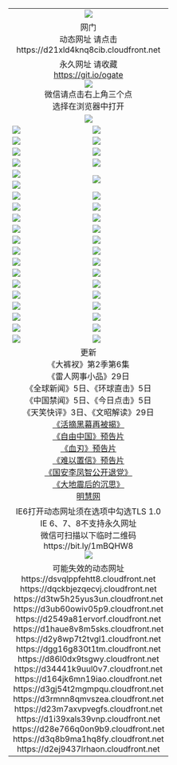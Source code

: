 ﻿<table>
  <tr></tr>
  <tr><td colspan=2 align=center><img src="https://cloud.githubusercontent.com/assets/11880933/13434984/f430fae2-e012-11e5-814f-c2df1e82b247.jpg" /></td></tr>
  <tr><td colspan=2 align=center>网门<br>动态网址 请点击
<br>https://d21xld4knq8cib.cloudfront.net
    </td>
  </tr>
  <tr>
    <td colspan=2 align=center>永久网址 请收藏<br/><a href="https://git.io/ogate" target="_blank">https://git.io/ogate</a><br/><a href="https://d21xld4knq8cib.cloudfront.net/Up/0WMGDL2.png" target="_blank"><img src="https://d21xld4knq8cib.cloudfront.net/Up/0WMGD2.png"/></a>
    <br>微信请点击右上角三个点<br>选择在浏览器中打开<br></td>
  </tr>
  <tr>
    <td colspan=2 align=center><a href="https://d21xld4knq8cib.cloudfront.net/ogUP.aspx?name=0oGate.apk" target="_blank"><img src="https://d21xld4knq8cib.cloudfront.net/Up/0WMAZ.jpg" /></a></td>
  </tr>
  <tr>
    <td><a href="https://d21xld4knq8cib.cloudfront.net/ogNice.aspx" target="_blank"><img src="https://d21xld4knq8cib.cloudfront.net/Up/0WCYY.jpg" /></a></td>
    <td><a href="https://d21xld4knq8cib.cloudfront.net/onCO.aspx?ob=600%E4%BA%8B%E7%89%A9&op=%E5%A2%9E%E5%88%A0%E6%94%B9&args=WH1~%23%E7%B1%BB%E5%9E%8B6%E6%96%B0%E9%97%BB%7c%23%E7%B1%BB%E5%9E%8B6%E8%AF%84%E8%AE%BA&mode=" target="_blank"><img src="https://d21xld4knq8cib.cloudfront.net/Up/0WZTT.jpg" /></a></td> 
  </tr>
  <tr>
    <td><a href="https://d21xld4knq8cib.cloudfront.net/ogDY.aspx" target="_blank"><img src="https://d21xld4knq8cib.cloudfront.net/Up/0FK.jpg" /></a></td>
    <td><a href="https://d21xld4knq8cib.cloudfront.net/ogST.aspx" target="_blank"><img src="https://d21xld4knq8cib.cloudfront.net/Up/0ST.jpg" /></a></td> 
  </tr>
  <tr>
    <!--td rowspan=2><a href="https://d21xld4knq8cib.cloudfront.net/ogUP.aspx?name=WJ.mp4&count=T:1,480P:1" target="_blank"><img src="https://d21xld4knq8cib.cloudfront.net/Up/WJ.jpg" /></a></td-->
    <td><a href="https://d21xld4knq8cib.cloudfront.net/ogUP.aspx?name=11DKC.mp4&count=T:2,2:6,1:16&from=github" target="_blank"><img src="https://d21xld4knq8cib.cloudfront.net/Up/11DKC.jpg" /></a></td> 
    <td><div><a href="https://d21xld4knq8cib.cloudfront.net/ogUP.aspx?name=LRWS.mp4&count=7B:8,6B:44,5A:10,5B:35,4A:14,4B:19,3A:10,3B:26,2A:16,2B:21,1A:23,1B:29&current=7B:8" target="_blank"><img src="https://d21xld4knq8cib.cloudfront.net/Up/LRWS.jpg" /></a></td>
   </tr>
  <tr>
    <td><a href="https://d21xld4knq8cib.cloudfront.net/ogUP.aspx?name=LRSH.mp4&count=W:13,2:10" target="_blank"><img src="https://d21xld4knq8cib.cloudfront.net/Up/LRSH.jpg" /></a></td>
    <td><a href="https://d21xld4knq8cib.cloudfront.net/ogNiceVedio.aspx" target="_blank"><img src="https://d21xld4knq8cib.cloudfront.net/Up/TGKDY.jpg" /></a></td>
  </tr>
  <tr>
    <td><a href="https://d21xld4knq8cib.cloudfront.net/ogUP.aspx?name=JQR.mp4&count=2" target="_blank"><img src="https://d21xld4knq8cib.cloudfront.net/Up/JQR.jpg" /></a></td>   
    <td rowspan=2><a href="https://d21xld4knq8cib.cloudfront.net/ogUP.aspx?name=JP.mp4&count=9" target="_blank"><img src="https://d21xld4knq8cib.cloudfront.net/Up/JP.jpg" /></td>
  </tr>
  <tr>
    <td><a href="https://d21xld4knq8cib.cloudfront.net/ogUP.aspx?name=WH.mp4" target="_blank"><img src="https://d21xld4knq8cib.cloudfront.net/Up/WH.jpg" /></a></td>
  </tr>
  <tr>
    <td><a href="https://d21xld4knq8cib.cloudfront.net/ogUP.aspx?name=SSZJ.mp4&count=SP:6,480P:9" target="_blank"><img src="https://d21xld4knq8cib.cloudfront.net/Up/SSZJ.jpg" /></a></td>
    <td><a href="https://d21xld4knq8cib.cloudfront.net/ogUP.aspx?name=ZY.mp4&count=2015:16" target="_blank"><img src="https://d21xld4knq8cib.cloudfront.net/Up/ZY.jpg" /></a</td>
  </tr>
  <tr>
    <td><a href="https://d21xld4knq8cib.cloudfront.net/ogUP.aspx?name=XTFY.mp4&count=B:2,A:24" target="_blank"><img src="https://d21xld4knq8cib.cloudfront.net/Up/XTFY.jpg" /></a></td>
    <td><a href="https://d21xld4knq8cib.cloudfront.net/ogUP.aspx?name=1XQK.mp4&count=13" target="_blank"><img src="https://d21xld4knq8cib.cloudfront.net/Up/1XQK.jpg" /></a</td>
  </tr>
  <tr>
    <td><a href="https://d21xld4knq8cib.cloudfront.net/ogUP.aspx?name=1LYF.mp4&count=2" target="_blank"><img src="https://d21xld4knq8cib.cloudfront.net/Up/1LYF0.jpg" /></a></td>
    <td><a href="https://d21xld4knq8cib.cloudfront.net/ogUP.aspx?name=1ZGC.mp4&count=6" target="_blank"><img src="https://d21xld4knq8cib.cloudfront.net/Up/1ZGC0.jpg" /></a></td>
  </tr>
  <tr>
    <td><a href="https://d21xld4knq8cib.cloudfront.net/ogUP.aspx?name=1ZKM.mp4&count=3&current=3" target="_blank"><img src="https://d21xld4knq8cib.cloudfront.net/Up/1ZKM0.jpg" /></a></td>  
    <td><a href="https://d21xld4knq8cib.cloudfront.net/ogUP.aspx?name=1WWY.mp4&count=6&current=6" target="_blank"><img src="https://d21xld4knq8cib.cloudfront.net/Up/1WWY0.jpg" /></a></td>
  </tr>
  <tr>
    <td><a href="https://d21xld4knq8cib.cloudfront.net/ogUP.aspx?name=10JGY.mp4&count=3" target="_blank"><img src="https://d21xld4knq8cib.cloudfront.net/Up/10JGY0.jpg" /></a></td>
    <td><a href="https://d21xld4knq8cib.cloudfront.net/ogUP.aspx?name=10CYS.mp4&count=2" target="_blank"><img src="https://d21xld4knq8cib.cloudfront.net/Up/10CYS0.jpg" /></a></td>
  </tr>
  <tr>
    <td><a href="https://d21xld4knq8cib.cloudfront.net/ogUP.aspx?name=4SQQ.mp4&count=201603:5,201602:20,201601:21&current=201603:5" target="_blank"><img src="https://d21xld4knq8cib.cloudfront.net/Up/4SQQ0.jpg"/></a></td>
    <td><a href="https://d21xld4knq8cib.cloudfront.net/ogUP.aspx?name=4SHQ.mp4&count=201603:5,201602:27,201601:28&current=201603:5" target="_blank"><img src="https://d21xld4knq8cib.cloudfront.net/Up/4SHQ0.jpg"/></a></td>
  </tr>
  <tr>
    <td><a href="https://d21xld4knq8cib.cloudfront.net/ogUP.aspx?name=4SZG.mp4&count=201603:5,201602:21,201601:23&current=201603:5" target="_blank"><img src="https://d21xld4knq8cib.cloudfront.net/Up/4SZG0.jpg"/></a></td>
    <td><a href="https://d21xld4knq8cib.cloudfront.net/ogUP.aspx?name=4SDJ.mp4&count=201603A:5,201603B:4,201602A:24,201602B:7,201601A:48,201601B:6&current=201603A:5" target="_blank"><img src="https://d21xld4knq8cib.cloudfront.net/Up/4SDJ0.jpg"/></a></td>
  </tr>
  <tr>
    <td><a href="https://d21xld4knq8cib.cloudfront.net/ogUP.aspx?name=4CTX.mp4&count=201603:1,201602:3,201601:4&current=201603:1" target="_blank"><img src="https://d21xld4knq8cib.cloudfront.net/Up/4CTX0.jpg"/></a></td>
    <td><a href="https://d21xld4knq8cib.cloudfront.net/ogUP.aspx?name=4CWZ.mp4&count=201602:4,201601:4&current=201602:4" target="_blank"><img src="https://d21xld4knq8cib.cloudfront.net/Up/4CWZ0.jpg"/></a></td>
  </tr>
  <tr>
    <td><a href="https://d21xld4knq8cib.cloudfront.net/onUP.aspx?name=https://d2t6x1lwzcff38.cloudfront.net/" target="_blank"><img src="https://d21xld4knq8cib.cloudfront.net/Up/0DTW.jpg"/></a></td>
    <td><a href="https://d21xld4knq8cib.cloudfront.net/onUP.aspx?name=https://d240ns8up8earz.cloudfront.net/acenter/" target="_blank"><img src="https://d21xld4knq8cib.cloudfront.net/Up/0TDW.jpg" /></a></td>
  </tr>
  <tr>
    <td><a href="https://d21xld4knq8cib.cloudfront.net/onUP.aspx?name=https://d4508d6vomz2p.cloudfront.net/gb/nsc413.htm" target="_blank"><img src="https://d21xld4knq8cib.cloudfront.net/Up/0DJY.jpg" /></a></td>
    <td><a href="https://d21xld4knq8cib.cloudfront.net/onUP.aspx?name=https://d3bxwq7vzudb5l.cloudfront.net/xtr/gb/prog204.html" target="_blank"><img src="https://d21xld4knq8cib.cloudfront.net/Up/0XTR.jpg" /></a></td>
  </tr>
  <tr>
    <td><a href="https://d21xld4knq8cib.cloudfront.net/onUP.aspx?name=https://d3aj00iefsmfgc.cloudfront.net/" target="_blank"><img src="https://d21xld4knq8cib.cloudfront.net/Up/0MHW.jpg" /></a></td>
    <td><a href="https://d21xld4knq8cib.cloudfront.net/onUP.aspx?name=https://d1lcj91uv80klr.cloudfront.net/" target="_blank"><img src="https://d21xld4knq8cib.cloudfront.net/Up/0ZJW.jpg" /></a></td>
  </tr>
  <tr>
    <td><a href="https://d21xld4knq8cib.cloudfront.net/ogUP.aspx?name=0FG.zip" target="_blank"><img src="https://d21xld4knq8cib.cloudfront.net/Up/0FG.jpg" /></a></td>
    <td><a href="https://d21xld4knq8cib.cloudfront.net/ogUP.aspx?name=0FGA.apk" target="_blank"><img src="https://d21xld4knq8cib.cloudfront.net/Up/0FGA.jpg" /></a></td>
  </tr>
  <tr>
    <td><a href="https://d21xld4knq8cib.cloudfront.net/ogUP.aspx?name=0U.zip" target="_blank"><img src="https://d21xld4knq8cib.cloudfront.net/Up/0U.jpg" /></a></td>
    <td><a href="https://d21xld4knq8cib.cloudfront.net/ogUP.aspx?name=0UA.apk" target="_blank"><img src="https://d21xld4knq8cib.cloudfront.net/Up/0UA.jpg" /></a></td>
  </tr>
  <tr>
    <td><a href="https://d21xld4knq8cib.cloudfront.net/ogUP.aspx?name=0iPPOTV.zip" target="_blank"><img src="https://d21xld4knq8cib.cloudfront.net/Up/0iPPOTV.jpg" /></a></td>
    <td><a href="https://d21xld4knq8cib.cloudfront.net/ogUP.aspx?name=0iNTD.apk" target="_blank"><img src="https://d21xld4knq8cib.cloudfront.net/Up/0iNTD.jpg" /></a></td>
  </tr>
  <tr>
    <td colspan=2 align=center>更新<br>
      《大裤衩》第2季第6集<br>
      《雷人网事小品》29日<br>
      《全球新闻》5日、《环球直击》5日<br>
      《中国禁闻》5日、《今日点击》5日<br>
      《天笑快评》3日、《文昭解读》29日<br>
      <a href="https://d21xld4knq8cib.cloudfront.net/ogUP.aspx?name=SSZJ480P9.mp4" target="_blank">《活摘黑幕再被揭》</a><br>
      <a href="https://d21xld4knq8cib.cloudfront.net/ogUP.aspx?name=11ZYZG0.mp4" target="_blank">《自由中国》预告片</a><br>
      <a href="https://d21xld4knq8cib.cloudfront.net/ogUP.aspx?name=11XR.mp4" target="_blank">《血刃》预告片</a><br>
      <a href="https://d21xld4knq8cib.cloudfront.net/ogUP.aspx?name=11NYZX.mp4&count=2" target="_blank">《难以置信》预告片</a><br>
      <a href="https://d21xld4knq8cib.cloudfront.net/ogUP.aspx?name=4LFZ.mp4" target="_blank">《国安李凤智公开退党》</a><br>
      <a href="https://d21xld4knq8cib.cloudfront.net/ogUP.aspx?name=4DDZHDCS.mp4" target="_blank">《大地震后的沉思》</a><br>
      <a href="https://d21xld4knq8cib.cloudfront.net/onUP.aspx?name=https://www.minghui.org/" target="_blank">明慧网</a></td>
    </td>
  </tr>
  <tr>
    <td colspan=2 align=center>IE6打开动态网址须在选项中勾选TLS 1.0<br/>IE 6、7、8不支持永久网址<br/>
      微信可扫描以下临时二维码<br/>https://bit.ly/1mBQHW8<br/><a href="https://d21xld4knq8cib.cloudfront.net/Up/0WMGDL3.png" target="_blank"><img src="https://d21xld4knq8cib.cloudfront.net/Up/0WMGD3.png"/></a><br>
  </tr>
  <tr>
    <td colspan=2 align=center>可能失效的动态网址
<br>https://dsvqlppfehtt8.cloudfront.net
<br>https://dqckbjezqecvj.cloudfront.net
<br>https://d3tw5h25yus3un.cloudfront.net
<br>https://d3ub60owiv05p9.cloudfront.net
<br>https://d2549a81ervorf.cloudfront.net
<br>https://d1haue8v8m5sks.cloudfront.net
<br>https://d2y8wp7t2tvgl1.cloudfront.net
<br>https://dgg16g830t1tm.cloudfront.net
<br>https://d86l0dx9tsgwy.cloudfront.net
<br>https://d34441k9uul0v7.cloudfront.net
<br>https://d164jk6mn19iao.cloudfront.net
<br>https://d3gj54t2mgmpqu.cloudfront.net
<br>https://d3rmnn8qmvszea.cloudfront.net
<br>https://d23m7axvpvegfs.cloudfront.net
<br>https://d1i39xals39vnp.cloudfront.net
<br>https://d28e766q0on9b9.cloudfront.net
<br>https://d3q8b9ma1hq8fy.cloudfront.net
<br>https://d2ej9437lrhaon.cloudfront.net
    </td>
  </tr>
</table>

